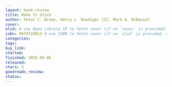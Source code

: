 ```yaml
---
layout: book-review
title: Make It Stick
author: Peter C. Brown, Henry L. Roediger III, Mark A. McDaniel
cover:
olid: # use Open Library ID to fetch cover (if no `cover` is provided)
isbn: 0674729013 # use ISBN to fetch cover (if no `olid` is provided, dashes are optional)
categories:
tags:
buy_link:
started: 
finished: 2025-04-05
released:
stars: 5
goodreads_review:
status:
---
```


